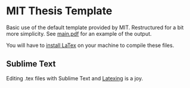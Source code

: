 # MIT Thesis Template

Basic use of the default template provided by MIT. Restructured for a bit more simplicity. See [main.pdf](/blob/master/main.pdf) for an example of the output.

You will have to [install LaTex](https://www.latex-project.org/get/) on your machine to compile these files.

## Sublime Text

Editing .tex files with Sublime Text and [Latexing](http://www.latexing.com/) is a joy. 